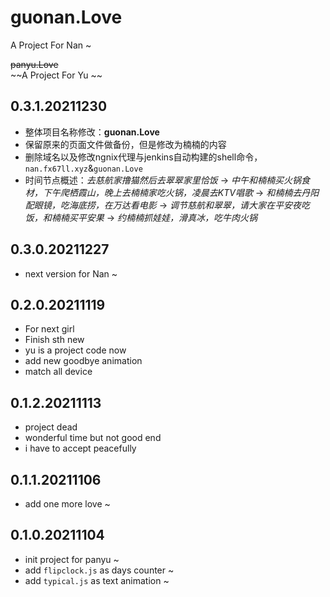 # guonan.Love
A Project For Nan ~

~~panyu.Love~~  
~~A Project For Yu ~~

## 0.3.1.20211230  
* 整体项目名称修改：**guonan.Love**
* 保留原来的页面文件做备份，但是修改为楠楠的内容  
* 删除域名以及修改ngnix代理与jenkins自动构建的shell命令，`nan.fx67ll.xyz`&`guonan.Love`  
* 时间节点概述：*去慈航家撸猫然后去翠翠家里恰饭* -> *中午和楠楠买火锅食材，下午爬栖霞山，晚上去楠楠家吃火锅，凌晨去KTV唱歌* -> *和楠楠去丹阳配眼镜，吃海底捞，在万达看电影* 
	-> *调节慈航和翠翠，请大家在平安夜吃饭，和楠楠买平安果* -> *约楠楠抓娃娃，滑真冰，吃牛肉火锅*

## 0.3.0.20211227
* next version for Nan ~

## 0.2.0.20211119
* For next girl  
* Finish sth new  
* yu is a project code now  
* add new goodbye animation  
* match all device  

## 0.1.2.20211113
* project dead  
* wonderful time but not good end  
* i have to accept peacefully  

## 0.1.1.20211106 
* add one more love ~   

## 0.1.0.20211104  
* init project for panyu ~
* add `flipclock.js` as days counter ~
* add `typical.js` as text animation ~
